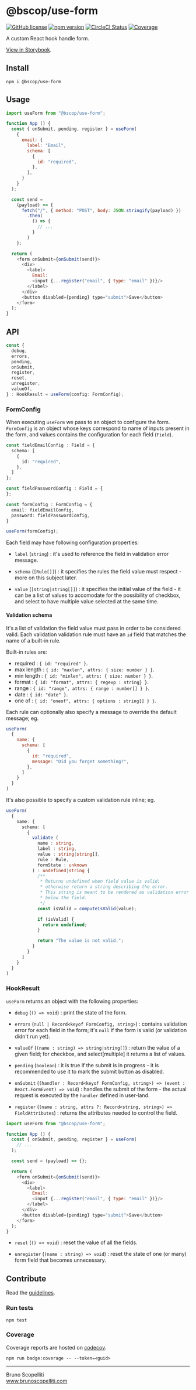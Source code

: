 # @bscop/use-form

[![GitHub license](https://img.shields.io/badge/license-MIT-blue.svg)](https://github.com/brunoscopelliti/@bscop/use-form/blob/main/LICENSE)
[![npm version](https://img.shields.io/npm/v/@bscop/use-form.svg?style=flat)](https://www.npmjs.com/package/@bscop/use-form)
[![CircleCI Status](https://circleci.com/gh/brunoscopelliti/@bscop/use-form.svg?style=shield&circle-token=:circle-token)](https://circleci.com/gh/brunoscopelliti/@bscop/use-form)
[![Coverage](https://img.shields.io/codecov/c/github/brunoscopelliti/@bscop/use-form)](https://app.codecov.io/gh/brunoscopelliti/@bscop/use-form/)

A custom React hook handle form.

[View in Storybook](https://brunoscopelliti.github.io/use-form).

## Install

```
npm i @bscop/use-form
```

## Usage

```js
import useForm from "@bscop/use-form";

function App () {
  const { onSubmit, pending, register } = useForm(
    {
      email: {
        label: "Email",
        schema: [
          {
            id: "required",
          },
        ],
      }
    }
  );

  const send = 
    (payload) => {
      fetch("/", { method: "POST", body: JSON.stringify(payload) })
        .then(
          () => {
            // ...
          }
        )
    };

  return (
    <form onSubmit={onSubmit(send)}>
      <div>
        <label>
          Email:
          <input {...register("email", { type: "email" })}/>
        </label>
      </div>
      <button disabled={pending} type="submit">Save</button>
    </form>
  );
}
```

## API

```ts
const {
  debug,
  errors,
  pending,
  onSubmit,
  register,
  reset,
  unregister,
  valueOf,
} : HookResult = useForm(config: FormConfig);
```

### FormConfig

When executing `useForm` we pass to an object to configure the form.\
`FormConfig` is an object whose keys correspond to name of inputs present in the form, and values contains the configuration for each field (`Field`).

```ts
const fieldEmailConfig : Field = {
  schema: [
    {
      id: "required",
    },
  ]
};

const fieldPasswordConfig : Field = {
};

const formConfig : FormConfig = {
  email: fieldEmailConfig,
  password: fieldPasswordConfig,
}

useForm(formConfig);
```

Each field may have following configuration properties:

* `label` (`string`) : it's used to reference the field in validation error message.

* `schema` (`[Rule[]]`) : it specifies the rules the field value must respect - more on this subject later.

* `value` (`[string|string[]]`) : it specifies the initial value of the field - it can be a list of values to accomodate for the possibility of checkbox, and select to have multiple value selected at the same time.

#### Validation schema

It's a list of validation the field value must pass in order to be considered valid. Each validation validation rule must have an `id` field that matches the name of a built-in rule.

Built-in rules are:

* required : `{ id: "required" }`.
* max length : `{ id: "maxlen", attrs: { size: number } }`.
* min length : `{ id: "minlen", attrs: { size: number } }`.
* format : `{ id: "format", attrs: { regexp : string} }`.
* range : `{ id: "range", attrs: { range : number[] } }`.
* date : `{ id: "date" }`.
* one of : `{ id: "oneof", attrs: { options : string[] } }`.

Each rule can optionally also specify a message to override the default message; eg.

```js
useForm(
  {
    name: {
      schema: [
        {
          id: "required",
          message: "Did you forget something?",
        },
      ]
    }
  }
)
```

It's also possible to specify a custom validation rule inline; eg.

```ts
useForm(
  {
    name: {
      schema: [
        {
          validate (
            name : string,
            label : string,
            value : string|string[],
            rule : Rule,
            formState : unknown
          ) : undefined|string {
            /**
             * Returns undefined when field value is valid;
             * otherwise return a string describing the error.
             * This string is meant to be rendered as validation error
             * below the field.
             */
            const isValid = computeIsValid(value);

            if (isValid) {
              return undefined;
            }

            return "The value is not valid.";
          }
        }
      ]
    }
  }
)
```

### HookResult

`useForm` returns an object with the following properties:

* `debug` (`() => void`) : print the state of the form.

* `errors` (`null | Record<keyof FormConfig, string>`) : contains validation error for each field in the form; it's `null` if the form is valid (or validation didn't run yet).

* `valueOf` (`(name : string) => string|string[]`) : return the value of a given field; for checkbox, and select[multiple] it returns a list of values.

* `pending` (`boolean`) : it is true if the submit is in progress - it is recommended to use it to mark the submit button as disabled.

* `onSubmit` (`(handler : Record<keyof FormConfig, string>) => (event : React.FormEvent) => void`) : handles the submit of the form - the actual request is executed by the `handler` defined in user-land.

* `register` (`(name : string, attrs ?: Record<string, string>) => FieldAttributes`) : returns the attributes needed to control the field.

```js
import useForm from "@bscop/use-form";

function App () {
  const { onSubmit, pending, register } = useForm(
    // ...
  );

  const send = (payload) => {};

  return (
    <form onSubmit={onSubmit(send)}>
      <div>
        <label>
          Email:
          <input {...register("email", { type: "email" })}/>
        </label>
      </div>
      <button disabled={pending} type="submit">Save</button>
    </form>
  );
}
```

* `reset` (`() => void`) : reset the value of all the fields.

* `unregister` (`(name : string) => void`) : reset the state of one (or many) form field that becomes unnecessary.

## Contribute

Read the [guidelines](./CONTRIBUTING.md).

### Run tests

```
npm test
```

### Coverage

Coverage reports are hosted on [codecov](https://codecov.io/).

```
npm run badge:coverage -- --token=<guid>
```

---

Bruno Scopelliti\
www.brunoscopelliti.com
